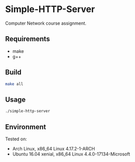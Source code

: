 # Simple-HTTP-Server

Computer Network course assignment.

## Requirements

- make
- g++

## Build

```sh
make all
```

## Usage

```sh
./simple-http-server
```


## Environment

Tested on:

- Arch Linux, x86_64 Linux 4.17.2-1-ARCH
- Ubuntu 16.04 xenial, x86_64 Linux 4.4.0-17134-Microsoft

